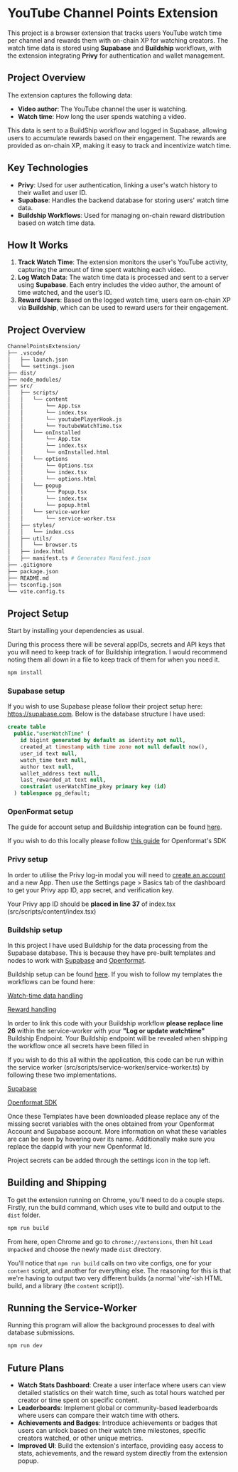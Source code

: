 
# YouTube Channel Points Extension

This project is a browser extension that tracks users YouTube watch time per channel and rewards them with on-chain XP for watching creators. The watch time data is stored using **Supabase** and **Buildship** workflows, with the extension integrating **Privy** for authentication and wallet management.

## Project Overview

The extension captures the following data:
- **Video author**: The YouTube channel the user is watching.
- **Watch time**: How long the user spends watching a video.

This data is sent to a BuildShip workflow and logged in Supabase, allowing users to accumulate rewards based on their engagement. The rewards are provided as on-chain XP, making it easy to track and incentivize watch time.

## Key Technologies

- **Privy**: Used for user authentication, linking a user's watch history to their wallet and user ID.
- **Supabase**: Handles the backend database for storing users' watch time data.
- **Buildship Workflows**: Used for managing on-chain reward distribution based on watch time data.

## How It Works

1. **Track Watch Time**: The extension monitors the user's YouTube activity, capturing the amount of time spent watching each video.
2. **Log Watch Data**: The watch time data is processed and sent to a server using **Supabase**. Each entry includes the video author, the amount of time watched, and the user’s ID.
3. **Reward Users**: Based on the logged watch time, users earn on-chain XP via **Buildship**, which can be used to reward users for their engagement.


## Project Overview

```bash
ChannelPointsExtension/
├── .vscode/
│   ├── launch.json
│   └── settings.json
├── dist/
├── node_modules/
├── src/
│   ├── scripts/
│   │   └── content
│   │       └── App.tsx
│   │       └── index.tsx
│   │       └── youtubePlayerHook.js
│   │       └── YoutubeWatchTime.tsx
│   │   └── onInstalled
│   │       └── App.tsx
│   │       └── index.tsx
│   │       └── onInstalled.html
│   │   └── options
│   │       └── Options.tsx
│   │       └── index.tsx
│   │       └── options.html
│   │   └── popup
│   │       └── Popup.tsx
│   │       └── index.tsx
│   │       └── popup.html
│   │   └── service-worker
│   │       └── service-worker.tsx
│   ├── styles/
│   │   └── index.css
│   ├── utils/
│   │   └── browser.ts
│   ├── index.html
│   ├── manifest.ts # Generates Manifest.json
├── .gitignore
├── package.json
├── README.md
├── tsconfig.json
└── vite.config.ts
```
## Project Setup

Start by installing your dependencies as usual.

During this process there will be several appIDs, secrets and API keys that you will need to keep track of for Buildship integration. I would recommend noting them all down in a file to keep track of them for when you need it.

```bash
npm install
```
### Supabase setup

If you wish to use Supabase please follow their project setup here: https://supabase.com.
Below is the database structure I have used:
```sql
create table
  public."userWatchTime" (
    id bigint generated by default as identity not null,
    created_at timestamp with time zone not null default now(),
    user_id text null,
    watch_time text null,
    author text null,
    wallet_address text null,
    last_rewarded_at text null,
    constraint userWatchTime_pkey primary key (id)
  ) tablespace pg_default;
```

### OpenFormat setup
The guide for account setup and Buildship integration can be found [here](https://docs.openformat.tech/no-code/buildship/templates/reward-user-xp).

If you wish to do this locally please follow [this guide](https://docs.openformat.tech/sdks/typescript/quickstart) for Openformat's SDK

### Privy setup
In order to utilise the Privy log-in modal you will need to [create an account](https://www.privy.io) and a new App. Then use the Settings page > Basics tab of the dashboard to get your Privy app ID, app secret, and verification key.

Your Privy app ID should be **placed in line 37** of index.tsx (src/scripts/content/index.tsx)

### Buildship setup

In this project I have used Buildship for the data processing from the Supabase database. This is because they have pre-built templates and nodes to work with [Supabase](https://buildship.com/integrations/supabase) and [Openformat](https://buildship.com/integrations/openformat).

Buildship setup can be found [here](https://buildship.com/blog/introducing-buildship).
If you wish to follow my templates the workflows can be found here:

[Watch-time data handling](https://buildship.app/remix/13b33e98-f386-41de-b41a-003037474455)

[Reward handling](https://buildship.app/remix/7b7066ec-d3ef-4b18-9a7e-e3fab3e52c75)

In order to link this code with your Buildship workflow **please replace line 26** within the service-worker with your **"Log or update watchtime"** Buildship Endpoint. Your Buildship endpoint will be revealed when shipping the workflow once all secrets have been filled in

If you wish to do this all within the application, this code can be run within the service worker (src/scripts/service-worker/service-worker.ts) by following these two implementations.

[Supabase](https://supabase.com/docs/guides/getting-started/quickstarts/reactjs)

[Openformat SDK](https://docs.openformat.tech/sdks/typescript/quickstart)

Once these Templates have been downloaded please replace any of the missing secret variables with the ones obtained from your Openformat Account and Supabase account. More information on what these variables are can be seen by hovering over its name. Additionally make sure you replace the dappId with your new Openformat Id.

Project secrets can be added through the settings icon in the top left.


## Building and Shipping 

To get the extension running on Chrome, you'll need to do a couple steps. Firstly, run the build command, which uses vite to build and output to the `dist` folder.

```bash
npm run build
```

From here, open Chrome and go to `chrome://extensions`, then hit `Load Unpacked` and choose the newly made `dist` directory.

You'll notice that `npm run build` calls on two vite configs, one for your `content` script, and another for everything else. The reasoning for this is that we're having to output two very different builds (a normal 'vite'-ish HTML build, and a library (the `content` script)).

## Running the Service-Worker 
Running this program will allow the background processes to deal with database submissions.
```bash
npm run dev
```

## Future Plans

- **Watch Stats Dashboard**: Create a user interface where users can view detailed statistics on their watch time, such as total hours watched per creator or time spent on specific content.
- **Leaderboards**: Implement global or community-based leaderboards where users can compare their watch time with others.
- **Achievements and Badges**: Introduce achievements or badges that users can unlock based on their watch time milestones, specific creators watched, or other unique metrics.
- **Improved UI**: Build the extension's interface, providing easy access to stats, achievements, and the reward system directly from the extension popup.
